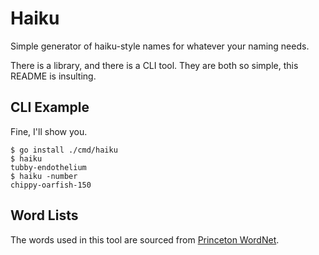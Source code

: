 # Haiku

Simple generator of haiku-style names for whatever your naming needs.

There is a library, and there is a CLI tool. They are both so simple, this README is insulting.

## CLI Example

Fine, I'll show you.

```console
$ go install ./cmd/haiku
$ haiku
tubby-endothelium
$ haiku -number
chippy-oarfish-150
```

## Word Lists

The words used in this tool are sourced from [Princeton WordNet](https://wordnet.princeton.edu/).
